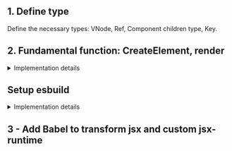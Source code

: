 ## 1. Define type

Define the necessary types: VNode, Ref, Component children type, Key.

## 2. Fundamental function: CreateElement, render

<details>
  <summary>Implementation details</summary>

  - We want our element to have same shapte

  ```js

  // We don't want this
  {
    type: "div",
    props: {
      children: [
        {
          type: "h1",
          props: {
            children: ["This is a Text node"]
          }
        }
      ]
    }
  }

  // We want this
  {
    type: "div",
    props: {
      children: [
        {
          type: "h1",
          props: {
            children: [
              {
                type: "text",
                props: {
                  nodeValue: "This is a Text node"
                  children: []
                }
              }
            ]
          }
        }
      ]
    }
  }
  ```

  ### CreateElement

  ```js
  export const createElement = (
    type: string,
    props: Record<string, any> | null | undefined,
    ...children: ComponentChildren
  ): VNode<Record<string, any>> => {
    // <snip>
    return vNode;
  };
  ```

  The reason we name parameters other than type and props to children is because jsx

  ```js
  // JSX in
  const profile = (
    <div>
      <img src="avatar.png" className="profile" />
      <h3>{[user.firstName, user.lastName].join(" ")}</h3>
    </div>
  );

  // JSX out
  const profile = React.createElement(
    "div",
    null,
    React.createElement("img", { src: "avatar.png", className: "profile" }),
    React.createElement("h3", null, [user.firstName, user.lastName].join(" "))
  );
  ```

  ### render

  - Text, SVG and element.
  - Recursive append children.
    - Very deep recursion may cause stackoverflow.
</details>



## Setup esbuild

<details>
  <summary>Implementation details</summary>

  - Install deps: `yarn add -D esbuild esbuild-node-externals`
  - Make sure your tsconfig is correct

  ```json
  {
    "compilerOptions": {
      "target": "es5",
      "lib": ["dom", "dom.iterable", "esnext"],
      "allowJs": true,
      "skipLibCheck": true,
      "forceConsistentCasingInFileNames": true,
      "esModuleInterop": true,
      "module": "esnext",
      "moduleResolution": "node",
      "resolveJsonModule": true,
      "isolatedModules": true,
      "jsx": "react-jsx",
      "incremental": true,
      "declaration": true,
      "sourceMap": true,
      "outDir": "build",
      "emitDeclarationOnly": true // Don't generate js file, we use rollup to do that
    },
    "include": ["**/*.ts", "**/*.tsx"]
  }
  ```

  - Add esbuild script

  ```js
  const esbuild = require("esbuild");

  // Automatically exclude all node_modules from the bundled version
  const { nodeExternalsPlugin } = require("esbuild-node-externals");

  esbuild
    .build({
      entryPoints: ["./src/index.ts"],
      outfile: "build/index.js",
      bundle: true,
      minify: true,
      format: "esm",
      sourcemap: true,
      target: "esnext",
      plugins: [nodeExternalsPlugin()],
    })
    .catch(() => process.exit(1));
  ```
</details>

## 3 - Add Babel to transform jsx and custom jsx-runtime